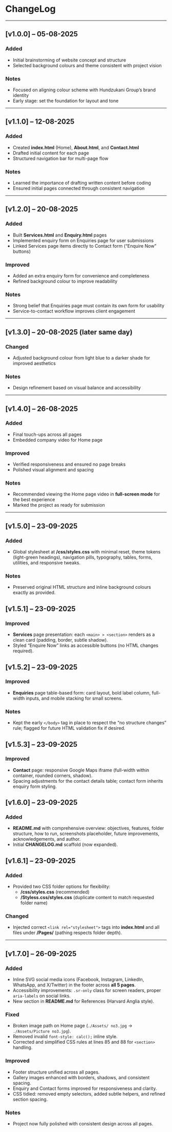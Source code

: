 # ChangeLog

---

## [v1.0.0] – 05-08-2025
### Added
- Initial brainstorming of website concept and structure
- Selected background colours and theme consistent with project vision

### Notes
- Focused on aligning colour scheme with Hundzukani Group’s brand identity
- Early stage: set the foundation for layout and tone

---

## [v1.1.0] – 12-08-2025
### Added
- Created **index.html** (Home), **About.html**, and **Contact.html**
- Drafted initial content for each page
- Structured navigation bar for multi-page flow

### Notes
- Learned the importance of drafting written content before coding
- Ensured initial pages connected through consistent navigation

---

## [v1.2.0] – 20-08-2025
### Added
- Built **Services.html** and **Enquiry.html** pages
- Implemented enquiry form on Enquiries page for user submissions
- Linked Services page items directly to Contact form (“Enquire Now” buttons)

### Improved
- Added an extra enquiry form for convenience and completeness
- Refined background colour to improve readability

### Notes
- Strong belief that Enquiries page must contain its own form for usability
- Service-to-contact workflow improves client engagement

---

## [v1.3.0] – 20-08-2025 (later same day)
### Changed
- Adjusted background colour from light blue to a darker shade for improved aesthetics

### Notes
- Design refinement based on visual balance and accessibility

---

## [v1.4.0] – 26-08-2025
### Added
- Final touch-ups across all pages
- Embedded company video for Home page

### Improved
- Verified responsiveness and ensured no page breaks
- Polished visual alignment and spacing

### Notes
- Recommended viewing the Home page video in **full-screen mode** for the best experience
- Marked the project as ready for submission

---

## [v1.5.0] – 23-09-2025
### Added
- Global stylesheet at **/css/styles.css** with minimal reset, theme tokens (light-green headings), navigation pills, typography, tables, forms, utilities, and responsive tweaks.
### Notes
- Preserved original HTML structure and inline background colours exactly as provided.

## [v1.5.1] – 23-09-2025
### Improved
- **Services** page presentation: each `<main> > <section>` renders as a clean card (padding, border, subtle shadow).
- Styled “Enquire Now” links as accessible buttons (no HTML changes required).

## [v1.5.2] – 23-09-2025
### Improved
- **Enquiries** page table-based form: card layout, bold label column, full-width inputs, and mobile stacking for small screens.
### Notes
- Kept the early `</body>` tag in place to respect the “no structure changes” rule; flagged for future HTML validation fix if desired.

## [v1.5.3] – 23-09-2025
### Improved
- **Contact** page: responsive Google Maps iframe (full-width within container, rounded corners, shadow).
- Spacing adjustments for the contact details table; contact form inherits enquiry form styling.

## [v1.6.0] – 23-09-2025
### Added
- **README.md** with comprehensive overview: objectives, features, folder structure, how to run, screenshots placeholder, future improvements, acknowledgements, and author.
- Initial **CHANGELOG.md** scaffold (now expanded).

## [v1.6.1] – 23-09-2025
### Added
- Provided two CSS folder options for flexibility:
  - **/css/styles.css** (recommended)
  - **/Styless.css/styles.css** (duplicate content to match requested folder name)
### Changed
- Injected correct `<link rel="stylesheet">` tags into **index.html** and all files under **/Pages/** (pathing respects folder depth).

---

## [v1.7.0] – 26-09-2025
### Added
- Inline SVG social media icons (Facebook, Instagram, LinkedIn, WhatsApp, and X/Twitter) in the footer across **all 5 pages**.
- Accessibility improvements: `.sr-only` class for screen readers, proper `aria-labels` on social links.
- New section in **README.md** for References (Harvard Anglia style).

### Fixed
- Broken image path on Home page (`./Assets/ no3.jpg` → `./Assets/Picture no3.jpg`).
- Removed invalid `font-style: calc();` inline style.
- Corrected and simplified CSS rules at lines 85 and 88 for `<section>` handling.

### Improved
- Footer structure unified across all pages.
- Gallery images enhanced with borders, shadows, and consistent spacing.
- Enquiry and Contact forms improved for responsiveness and clarity.
- CSS tidied: removed empty selectors, added subtle helpers, and refined section spacing.

### Notes
- Project now fully polished with consistent design across all pages.
